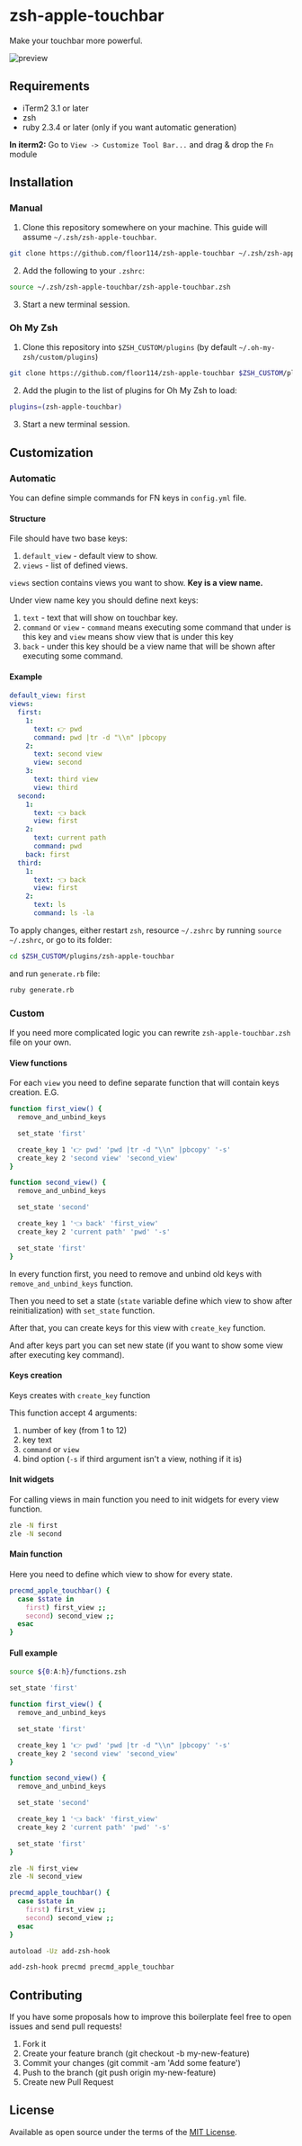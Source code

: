 # zsh-apple-touchbar

Make your touchbar more powerful.

![preview](./preview.gif)

## Requirements

* iTerm2 3.1 or later
* zsh
* ruby 2.3.4 or later (only if you want automatic generation)

**In iterm2:** Go to `View -> Customize Tool Bar...` and drag & drop the `Fn` module

## Installation

### Manual

1. Clone this repository somewhere on your machine. This guide will assume `~/.zsh/zsh-apple-touchbar`.

```sh
git clone https://github.com/floor114/zsh-apple-touchbar ~/.zsh/zsh-apple-touchbar
```

2. Add the following to your `.zshrc`:

```sh
source ~/.zsh/zsh-apple-touchbar/zsh-apple-touchbar.zsh
```

3. Start a new terminal session.


### Oh My Zsh

1. Clone this repository into `$ZSH_CUSTOM/plugins` (by default `~/.oh-my-zsh/custom/plugins`)

```sh
git clone https://github.com/floor114/zsh-apple-touchbar $ZSH_CUSTOM/plugins/zsh-apple-touchbar
```

2. Add the plugin to the list of plugins for Oh My Zsh to load:

```sh
plugins=(zsh-apple-touchbar)
```

3. Start a new terminal session.

## Customization

### Automatic

You can define simple commands for FN keys in `config.yml` file. 

#### Structure

File should have two base keys:
1. `default_view` - default view to show.
2. `views` - list of defined views.

`views` section contains views you want to show. **Key is a view name.**

Under view name key you should define next keys:
1. `text` -  text that will show on touchbar key.
2. `command` or `view` - `command` means executing some command that under is this key and `view` means show view that is under this key
3. `back` - under this key should be a view name that will be shown after executing some command.

#### Example

```yml
default_view: first
views:
  first:
    1:
      text: 👉 pwd
      command: pwd |tr -d "\\n" |pbcopy
    2:
      text: second view
      view: second
    3:
      text: third view
      view: third
  second:
    1:
      text: 👈 back
      view: first
    2:
      text: current path
      command: pwd
    back: first
  third:
    1:
      text: 👈 back
      view: first
    2:
      text: ls
      command: ls -la
```

To apply changes, either restart `zsh`, resource `~/.zshrc` by running `source ~/.zshrc`, or  go to its folder:

```sh
cd $ZSH_CUSTOM/plugins/zsh-apple-touchbar
```

and run `generate.rb` file:

```sh
ruby generate.rb
```

### Custom
If you need more complicated logic you can rewrite `zsh-apple-touchbar.zsh` file on your own.

#### View functions
For each `view` you need to define separate function that will contain keys creation. E.G.

```bash
function first_view() {
  remove_and_unbind_keys

  set_state 'first'

  create_key 1 '👉 pwd' 'pwd |tr -d "\\n" |pbcopy' '-s'
  create_key 2 'second view' 'second_view'
}

function second_view() {
  remove_and_unbind_keys

  set_state 'second'

  create_key 1 '👈 back' 'first_view'
  create_key 2 'current path' 'pwd' '-s'

  set_state 'first'
}
```

In every function first, you need to remove and unbind old keys with `remove_and_unbind_keys` function.

Then you need to set a state (`state` variable define which view to show after reinitialization) with `set_state` function.

After that, you can create keys for this view with `create_key` function.

And after keys part you can set new state (if you want to show some view after executing key command).

#### Keys creation
Keys creates with `create_key` function

This function accept 4 arguments:
1. number of key (from 1 to 12)
2. key text
3. `command` or `view`
4. bind option (`-s` if third argument isn't a view, nothing if it is)

#### Init widgets
For calling views in main function you need to init widgets for every view function.

```bash
zle -N first
zle -N second
```

#### Main function
Here you need to define which view to show for every state.

```bash
precmd_apple_touchbar() {
  case $state in
    first) first_view ;;
    second) second_view ;;
  esac
}
```

#### Full example
```bash
source ${0:A:h}/functions.zsh

set_state 'first'

function first_view() {
  remove_and_unbind_keys

  set_state 'first'

  create_key 1 '👉 pwd' 'pwd |tr -d "\\n" |pbcopy' '-s'
  create_key 2 'second view' 'second_view'
}

function second_view() {
  remove_and_unbind_keys

  set_state 'second'

  create_key 1 '👈 back' 'first_view'
  create_key 2 'current path' 'pwd' '-s'

  set_state 'first'
}

zle -N first_view
zle -N second_view

precmd_apple_touchbar() {
  case $state in
    first) first_view ;;
    second) second_view ;;
  esac
}

autoload -Uz add-zsh-hook

add-zsh-hook precmd precmd_apple_touchbar
```

## Contributing

If you have some proposals how to improve this boilerplate feel free to open issues and send pull requests!

1. Fork it
2. Create your feature branch (git checkout -b my-new-feature)
3. Commit your changes (git commit -am 'Add some feature')
4. Push to the branch (git push origin my-new-feature)
5. Create new Pull Request

## License

Available as open source under the terms of the [MIT License](https://opensource.org/licenses/MIT).
